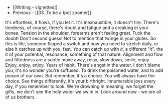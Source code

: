 - [[Writing - vignettes]]
- Previous - [[03. To be a tpot zoomer]]

It's effortless, it flows, if you let it. It's inexhaustible, it doesn't tire. There's tiredness, of course, there's doubt and fatigue and a creaking in your bones. Tension in the shoulder, forearms aren't feeling great. Fuck the doubt! Don't second guess! Not to mention that twinge in your glutes. So this is life, someone flipped a switch and now you need to stretch daily, or else it catches up with you, fast. *You* can catch up with *it*, a different "it", the it of your potential, resonance, something of that nature. Alignment and flow and fittedness are a subtle move away, relax, slow down, smile, enjoy. Enjoy, enjoy, enjoy. Years of habit. There's angst in the water, I don't blame you, it's no wonder you're suffused. To drink the poisoned water, and to add poison of our own. But remember, it's a choice. You will always have the choice. See things differently, it's your birthright. Innumerable joys every day, if you remember to look. We're drowning in meaning, we forget the gifts, we don't see the holy water we swim in. Look around now - we are all of us brothers.
